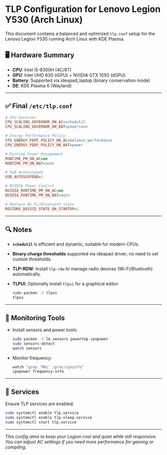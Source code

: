 # TLP Configuration for Lenovo Legion Y530 (Arch Linux)

This document contains a balanced and optimized `tlp.conf` setup for the Lenovo Legion Y530 running Arch Linux with KDE Plasma.

## 🖥️ Hardware Summary

* **CPU**: Intel i5-8300H (4C/8T)
* **GPU**: Intel UHD 630 (iGPU) + NVIDIA GTX 1050 (dGPU)
* **Battery**: Supported via ideapad\_laptop (binary conservation mode)
* **DE**: KDE Plasma 6 (Wayland)

---

## ✅ Final `/etc/tlp.conf`

```ini
# CPU Governor
CPU_SCALING_GOVERNOR_ON_AC=schedutil
CPU_SCALING_GOVERNOR_ON_BAT=powersave

# Energy Performance Policy
CPU_ENERGY_PERF_POLICY_ON_AC=balance_performance
CPU_ENERGY_PERF_POLICY_ON_BAT=power

# Runtime Power Management
RUNTIME_PM_ON_AC=on
RUNTIME_PM_ON_BAT=auto

# USB Autosuspend
USB_AUTOSUSPEND=1

# NVIDIA Power Control
NVIDIA_RUNTIME_PM_ON_AC=on
NVIDIA_RUNTIME_PM_ON_BAT=auto

# Restore Wi-Fi/Bluetooth state
RESTORE_DEVICE_STATE_ON_STARTUP=1
```

---

## 🔍 Notes

* **`schedutil`** is efficient and dynamic, suitable for modern CPUs.
* **Binary charge thresholds** supported via ideapad driver; no need to set custom thresholds.
* **TLP-RDW**: Install `tlp-rdw` to manage radio devices (Wi-Fi/Bluetooth) automatically.
* **TLPUI**: Optionally install `tlpui` for a graphical editor:

  ```bash
  sudo pacman -S tlpui
  tlpui
  ```

---

## 🧪 Monitoring Tools

* Install sensors and power tools:

  ```bash
  sudo pacman -S lm_sensors powertop cpupower
  sudo sensors-detect
  watch sensors
  ```
* Monitor frequency:

  ```bash
  watch "grep 'MHz' /proc/cpuinfo"
  cpupower frequency-info
  ```

---

## 🧰 Services

Ensure TLP services are enabled:

```bash
sudo systemctl enable tlp.service
sudo systemctl enable tlp-sleep.service
sudo systemctl start tlp.service
```

---

*This config aims to keep your Legion cool and quiet while still responsive. You can adjust AC settings if you need more performance for gaming or compiling.*
